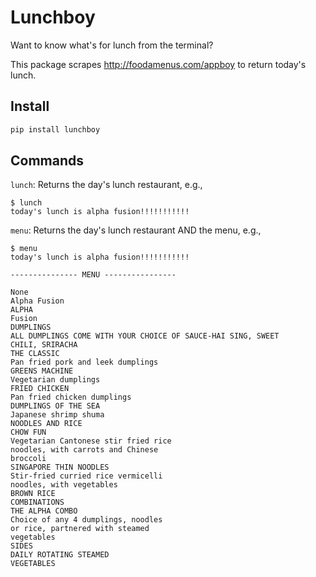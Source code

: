 # Lunchboy

Want to know what's for lunch from the terminal?

This package scrapes http://foodamenus.com/appboy to return today's lunch.

## Install

```bash
pip install lunchboy
```

## Commands
`lunch`: Returns the day's lunch restaurant, e.g.,

```
$ lunch
today's lunch is alpha fusion!!!!!!!!!!!
```

`menu`: Returns the day's lunch restaurant AND the menu, e.g.,

```
$ menu
today's lunch is alpha fusion!!!!!!!!!!!

--------------- MENU ----------------

None
Alpha Fusion
ALPHA
Fusion
DUMPLINGS
ALL DUMPLINGS COME WITH YOUR CHOICE OF SAUCE-HAI SING, SWEET
CHILI, SRIRACHA
THE CLASSIC
Pan fried pork and leek dumplings
GREENS MACHINE
Vegetarian dumplings
FRIED CHICKEN
Pan fried chicken dumplings
DUMPLINGS OF THE SEA
Japanese shrimp shuma
NOODLES AND RICE
CHOW FUN
Vegetarian Cantonese stir fried rice
noodles, with carrots and Chinese
broccoli
SINGAPORE THIN NOODLES
Stir-fried curried rice vermicelli
noodles, with vegetables
BROWN RICE
COMBINATIONS
THE ALPHA COMBO
Choice of any 4 dumplings, noodles
or rice, partnered with steamed
vegetables
SIDES
DAILY ROTATING STEAMED
VEGETABLES
```
